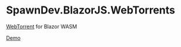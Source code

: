 # SpawnDev.BlazorJS.WebTorrents

[WebTorrent](https://github.com/webtorrent/webtorrent) for Blazor WASM

[Demo](https://lostbeard.github.io/SpawnDev.BlazorJS.WebTorrents/)

